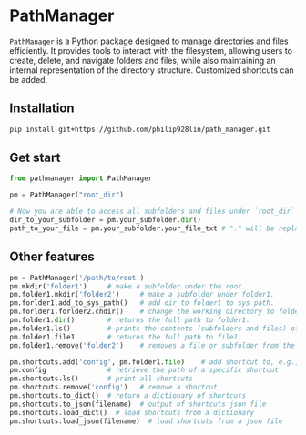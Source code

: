 # PathManager

`PathManager` is a Python package designed to manage directories and files efficiently. It provides tools to interact with the filesystem, allowing users to create, delete, and navigate folders and files, while also maintaining an internal representation of the directory structure. Customized shortcuts can be added.


## Installation

```bash
pip install git+https://github.com/philip928lin/path_manager.git
```

## Get start

```python
from pathmanager import PathManager

pm = PathManager("root_dir")

# Now you are able to access all subfolders and files under `root_dir`
dir_to_your_subfolder = pm.your_subfolder.dir()  
path_to_your_file = pm.your_subfolder.your_file_txt # "." will be replaced by "_"
```

## Other features
```python
pm = PathManager('/path/to/root')
pm.mkdir('folder1')     # make a subfolder under the root.
pm.folder1.mkdir('folder2')     # make a subfolder under folder1.
pm.forlder1.add_to_sys_path()   # add dir to folder1 to sys path.
pm.forlder1.forlder2.chdir()    # change the working directory to folder2.
pm.folder1.dir()        # returns the full path to folder1.
pm.folder1.ls()         # prints the contents (subfolders and files) of folder1.
pm.folder1.file1        # returns the full path to file1.
pm.folder1.remove('folder2')    # removes a file or subfolder from the folder and deletes it from the filesystem.

pm.shortcuts.add('config', pm.folder1.file)    # add shortcut to, e.g., config file.
pm.config               # retrieve the path of a specific shortcut
pm.shortcuts.ls()       # print all shortcuts
pm.shortcuts.remove('config')   # remove a shortcut
pm.shortcuts.to_dict()  # return a dictionary of shortcuts
pm.shortcuts.to_json(filename)  # output of shortcuts json file
pm.shortcuts.load_dict()  # load shortcuts from a dictionary
pm.shortcuts.load_json(filename)  # load shortcuts from a json file
```
